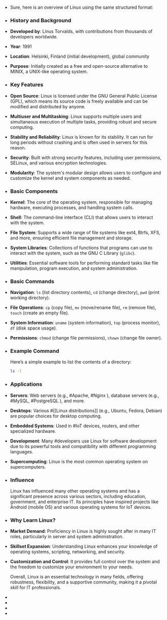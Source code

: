 - Sure, here is an overview of Linux using the same structured format:
- ### **History and Background**
- **Developed by**: Linus Torvalds, with contributions from thousands of developers worldwide.
- **Year**: 1991
- **Location**: Helsinki, Finland (initial development), global community
- **Purpose**: Initially created as a free and open-source alternative to MINIX, a UNIX-like operating system.
- ### **Key Features**
- **Open Source**: Linux is licensed under the GNU General Public License (GPL), which means its source code is freely available and can be modified and distributed by anyone.
- **Multiuser and Multitasking**: Linux supports multiple users and simultaneous execution of multiple tasks, providing robust and secure computing.
- **Stability and Reliability**: Linux is known for its stability. It can run for long periods without crashing and is often used in servers for this reason.
- **Security**: Built with strong security features, including user permissions, SELinux, and various encryption technologies.
- **Modularity**: The system's modular design allows users to configure and customize the kernel and system components as needed.
- ### **Basic Components**
- **Kernel**: The core of the operating system, responsible for managing hardware, executing processes, and handling system calls.
- **Shell**: The command-line interface (CLI) that allows users to interact with the system.
- **File System**: Supports a wide range of file systems like ext4, Btrfs, XFS, and more, ensuring efficient file management and storage.
- **System Libraries**: Collections of functions that programs can use to interact with the system, such as the GNU C Library (`glibc`).
- **Utilities**: Essential software tools for performing standard tasks like file manipulation, program execution, and system administration.
- ### **Basic Commands**
- **Navigation**: `ls` (list directory contents), `cd` (change directory), `pwd` (print working directory).
- **File Operations**: `cp` (copy file), `mv` (move/rename file), `rm` (remove file), `touch` (create an empty file).
- **System Information**: `uname` (system information), `top` (process monitor), `df` (disk space usage).
- **Permissions**: `chmod` (change file permissions), `chown` (change file owner).
- ### **Example Command**
  
  Here’s a simple example to list the contents of a directory:
  
  ```sh
  ls -l
  ```
- ### **Applications**
- **Servers**: Web servers (e.g., #Apache, #Nginx ), database servers (e.g., #MySQL, #PostgreSQL ), and more.
- **Desktops**: Various #[[Linux distributions]] (e.g., Ubuntu, Fedora, Debian) are popular choices for desktop computing.
- **Embedded Systems**: Used in #IoT devices, routers, and other specialized hardware.
- **Development**: Many #developers use Linux for software development due to its powerful tools and compatibility with different programming languages.
- **Supercomputing**: Linux is the most common operating system on supercomputers.
- ### **Influence**
  
  Linux has influenced many other operating systems and has a significant presence across various sectors, including education, government, and enterprise IT. Its principles have inspired projects like Android (mobile OS) and various operating systems for IoT devices.
- ### **Why Learn Linux?**
- **Market Demand**: Proficiency in Linux is highly sought after in many IT roles, particularly in server and system administration.
- **Skillset Expansion**: Understanding Linux enhances your knowledge of operating systems, scripting, networking, and security.
- **Customization and Control**: It provides full control over the system and the freedom to customize your environment to your needs.
  
  Overall, Linux is an essential technology in many fields, offering robustness, flexibility, and a supportive community, making it a pivotal skill for IT professionals.
-
-
-
-